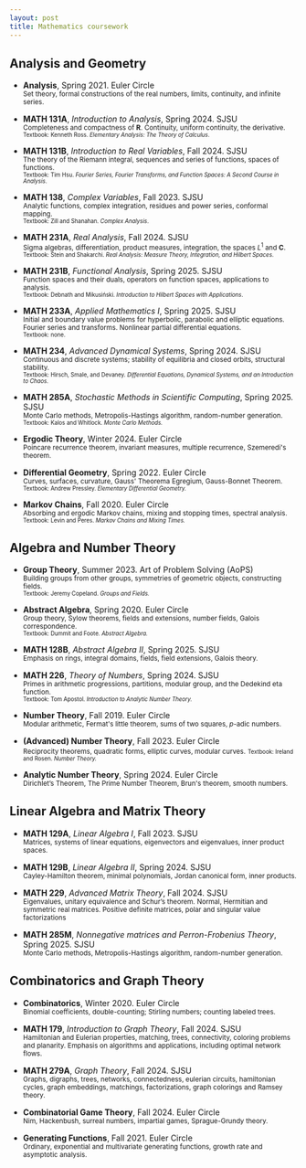 ```yaml
---
layout: post
title: Mathematics coursework
---
```


## Analysis and Geometry 

- **Analysis**, Spring 2021. Euler Circle  <br>
  <small>Set theory, formal constructions of the real numbers, limits, continuity, and infinite series.</small> <br>

- **MATH 131A**, *Introduction to Analysis*, Spring 2024. SJSU <br>
  <small>Completeness and compactness of **R**. Continuity, uniform continuity, the derivative.</small> <br>
  <small><small>Textbook: Kenneth Ross. <i>Elementary Analysis: The Theory of Calculus</i>.</small></small>

- **MATH 131B**, *Introduction to Real Variables*, Fall 2024. SJSU <br>
  <small>The theory of the Riemann integral, sequences and series of functions, spaces of functions.</small> <br>
  <small><small>Textbook: Tim Hsu. <i>Fourier Series, Fourier Transforms, and Function Spaces: A Second Course in Analysis</i>.</small></small>

- **MATH 138**, *Complex Variables*, Fall 2023. SJSU <br>
  <small>Analytic functions, complex integration, residues and power series, conformal mapping.</small> <br>
  <small><small>Textbook: Zill and Shanahan. <i>Complex Analysis</i>.</small></small>

- **MATH 231A**, *Real Analysis*, Fall 2024. SJSU <br>
  <small>Sigma algebras, differentiation, product measures, integration, the spaces *L*<sup>1</sup> and **C**.</small> <br>
  <small><small>Textbook: Stein and Shakarchi. <i>Real Analysis: Measure Theory, Integration, and Hilbert Spaces</i>.</small></small>

- **MATH 231B**, *Functional Analysis*, Spring 2025. SJSU <br>
  <small>Function spaces and their duals, operators on function spaces, applications to analysis.</small> <br>
  <small><small>Textbook: Debnath and Mikusiński. <i>Introduction to Hilbert Spaces with Applications</i>.</small></small>

- **MATH 233A**, *Applied Mathematics I*, Spring 2025. SJSU <br>
  <small>Initial and boundary value problems for hyperbolic, parabolic and elliptic equations. Fourier series and transforms. Nonlinear partial differential equations.</small> <br>
  <small><small>Textbook: none. <i></i></small></small>

- **MATH 234**, *Advanced Dynamical Systems*, Spring 2024. SJSU <br>
  <small>Continuous and discrete systems; stability of equilibria and closed orbits, structural stability.</small> <br>
  <small><small>Textbook: Hirsch, Smale, and Devaney. <i>Differential Equations, Dynamical Systems, and an Introduction to Chaos.</i></small></small>

- **MATH 285A**, *Stochastic Methods in Scientific Computing*, Spring 2025. SJSU <br>
  <small>Monte Carlo methods, Metropolis-Hastings algorithm, random-number generation.</small> <br>
  <small><small>Textbook: Kalos and Whitlock. <i>Monte Carlo Methods.</i></small></small>

- **Ergodic Theory**, Winter 2024. Euler Circle <br>
  <small>Poincare recurrence theorem, invariant measures, multiple recurrence, Szemeredi's theorem.</small>

- **Differential Geometry**, Spring 2022. Euler Circle <br>
  <small>Curves, surfaces, curvature, Gauss' Theorema Egregium, Gauss-Bonnet Theorem.</small> <br>
  <small><small>Textbook: Andrew Pressley. <i>Elementary Differential Geometry.</i></small></small>
  

- **Markov Chains**, Fall 2020. Euler Circle <br>
  <small>Absorbing and ergodic Markov chains, mixing and stopping times, spectral analysis.</small> <br>
  <small><small>Textbook: Levin and Peres. <i>Markov Chains and Mixing Times.</i></small></small>

## Algebra and Number Theory

- **Group Theory**, Summer 2023. Art of Problem Solving (AoPS) <br>
  <small>Building groups from other groups, symmetries of geometric objects, constructing fields.</small> <br>
  <small><small>Textbook: Jeremy Copeland. <i>Groups and Fields.</i></small></small>

- **Abstract Algebra**, Spring 2020. Euler Circle <br>
  <small>Group theory, Sylow theorems, fields and extensions, number fields, Galois correspondence.</small> <br>
  <small><small>Textbook: Dummit and Foote. <i>Abstract Algebra.</i></small></small>

- **MATH 128B**, *Abstract Algebra II*, Spring 2025. SJSU <br>
  <small>Emphasis on rings, integral domains, fields, field extensions, Galois theory.</small>

- **MATH 226**, *Theory of Numbers*, Spring 2024. SJSU <br>
  <small>Primes in arithmetic progressions, partitions, modular group, and the Dedekind eta function.</small> <br>
  <small><small>Textbook: Tom Apostol. <i>Introduction to Analytic Number Theory.</i></small></small>

- **Number Theory**, Fall 2019. Euler Circle <br>
  <small>Modular arithmetic, Fermat's little theorem, sums of two squares, *p*-adic numbers.</small>

- **(Advanced) Number Theory**, Fall 2023. Euler Circle <br>
  <small>Reciprocity theorems, quadratic forms, elliptic curves, modular curves.</small>
  <small><small>Textbook: Ireland and Rosen. <i>Number Theory.</i></small></small>
  
- **Analytic Number Theory**, Spring 2024. Euler Circle <br>
  <small>Dirichlet’s Theorem, The Prime Number Theorem, Brun's theorem, smooth numbers.</small>

## Linear Algebra and Matrix Theory

- **MATH 129A**, *Linear Algebra I*, Fall 2023. SJSU <br>
  <small>Matrices, systems of linear equations, eigenvectors and eigenvalues, inner product spaces.</small>
  
- **MATH 129B**, *Linear Algebra II*, Spring 2024. SJSU <br>
  <small>Cayley-Hamilton theorem, minimal polynomials, Jordan canonical form, inner products.</small>

- **MATH 229**, *Advanced Matrix Theory*, Fall 2024. SJSU <br>
  <small>Eigenvalues, unitary equivalence and Schur’s theorem. Normal, Hermitian and symmetric real matrices. Positive definite matrices, polar and singular value factorizations</small>

- **MATH 285M**, *Nonnegative matrices and Perron-Frobenius Theory*, Spring 2025. SJSU <br>
  <small>Monte Carlo methods, Metropolis-Hastings algorithm, random-number generation.</small>

## Combinatorics and Graph Theory

- **Combinatorics**, Winter 2020. Euler Circle <br>
  <small>Binomial coefficients, double-counting; Stirling numbers; counting labeled trees.</small>

- **MATH 179**, *Introduction to Graph Theory*, Fall 2024. SJSU <br>
  <small>Hamiltonian and Eulerian properties, matching, trees, connectivity, coloring problems and planarity. Emphasis on algorithms and applications, including optimal network flows.</small>

- **MATH 279A**, *Graph Theory*, Fall 2024. SJSU <br>
  <small>Graphs, digraphs, trees, networks, connectedness, eulerian circuits, hamiltonian cycles, graph embeddings, matchings, factorizations, graph colorings and Ramsey theory.</small>

- **Combinatorial Game Theory**, Fall 2024. Euler Circle <br>
  <small>Nim, Hackenbush, surreal numbers, impartial games, Sprague-Grundy theory.</small>

- **Generating Functions**, Fall 2021. Euler Circle <br>
  <small>Ordinary, exponential and multivariate generating functions, growth rate and asymptotic analysis.</small>


